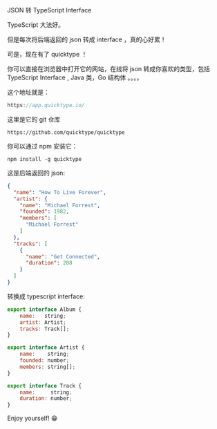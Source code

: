 JSON 转 TypeScript Interface

TypeScript 大法好。

但是每次将后端返回的 json 转成 interface ，真的心好累！

可是，现在有了 quicktype ！

你可以直接在浏览器中打开它的网站，在线将 json 转成你喜欢的类型，包括 TypeScript Interface , Java 类，Go 结构体 。。。。

这个地址就是： 

```js
https://app.quicktype.io/
```

这里是它的 git 仓库

```
https://github.com/quicktype/quicktype
```

你可以通过 npm 安装它：

```
npm install -g quicktype
```

这是后端返回的 json:

```json
{
  "name": "How To Live Forever",
  "artist": {
    "name": "Michael Forrest",
    "founded": 1982,
    "members": [
      "Michael Forrest"
    ]
  },
  "tracks": [
    {
      "name": "Get Connected",
      "duration": 208
    }
  ]
}
```

转换成 typescript interface:

```js
export interface Album {
    name:   string;
    artist: Artist;
    tracks: Track[];
}

export interface Artist {
    name:    string;
    founded: number;
    members: string[];
}

export interface Track {
    name:     string;
    duration: number;
}

```



Enjoy yourself! 😁